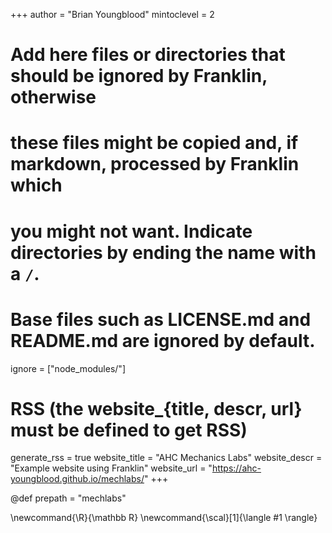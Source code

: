 <!--
Add here global page variables to use throughout your website.
-->
+++
author = "Brian Youngblood"
mintoclevel = 2
# Add here files or directories that should be ignored by Franklin, otherwise
# these files might be copied and, if markdown, processed by Franklin which
# you might not want. Indicate directories by ending the name with a `/`.
# Base files such as LICENSE.md and README.md are ignored by default.
ignore = ["node_modules/"]

# RSS (the website_{title, descr, url} must be defined to get RSS)
generate_rss = true
website_title = "AHC Mechanics Labs"
website_descr = "Example website using Franklin"
website_url   = "https://ahc-youngblood.github.io/mechlabs/"
+++

@def prepath = "mechlabs"

<!--
Add here global latex commands to use throughout your pages.
-->
\newcommand{\R}{\mathbb R}
\newcommand{\scal}[1]{\langle #1 \rangle}
